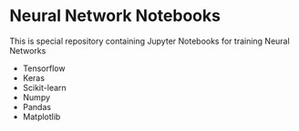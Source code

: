 # Neural Network Notebooks
This is special repository containing Jupyter Notebooks for training Neural Networks 

<ul> 
  <li>Tensorflow</li> 
  <li>Keras</li>
  <li> Scikit-learn </li> 
  <li> Numpy </li>  
  <li> Pandas </li>   
  <li> Matplotlib </li>  
 </ul>
